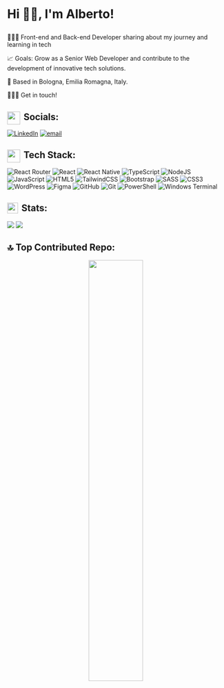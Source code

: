 # <p>Hi 👋🏻, I'm Alberto!</p>

🧑🏻‍💻 Front-end and Back-end Developer sharing about my journey and learning in tech

📈 Goals: Grow as a Senior Web Developer and contribute to the development of innovative tech solutions.

📍 Based in Bologna, Emilia Romagna, Italy.

🙋🏻‍♂️ Get in touch!

## <img src="https://media3.giphy.com/media/v1.Y2lkPTc5MGI3NjExMmQ1NTI1bmtnYzNodjB5ZXUwdjQzYXNtMXpzbzM2eGl3aWM5ZG10eSZlcD12MV9pbnRlcm5hbF9naWZfYnlfaWQmY3Q9cw/jEpmmpxHv29CKXvUhk/giphy.gif" align="left" width="30" height="auto">&nbsp;Socials:
[![LinkedIn](https://img.shields.io/badge/LinkedIn-%230077B5.svg?logo=linkedin&logoColor=white)](https://linkedin.com/in/albertocavazzini) [![email](https://img.shields.io/badge/Email-D14836?logo=gmail&logoColor=white)](mailto:alberto.cavazzini97@gmail.com) 

  
## <img src="https://media1.giphy.com/media/v1.Y2lkPTc5MGI3NjExZDl0ZTMxdjdqc3BrZGxrZjA3N2drZXRkemc1aHJ3bGp1NzRnaXhscCZlcD12MV9pbnRlcm5hbF9naWZfYnlfaWQmY3Q9cw/1ynCEtlgMPAeNAqdnu/giphy.gif"     align="left" width="30" height="auto">&nbsp;Tech Stack:

![React Router](https://img.shields.io/badge/React_Router-CA4245?style=for-the-badge&logo=react-router&logoColor=white) 
![React](https://img.shields.io/badge/react-%2320232a.svg?style=for-the-badge&logo=react&logoColor=%2361DAFB) 
![React Native](https://img.shields.io/badge/react_native-%2320232a.svg?style=for-the-badge&logo=react&logoColor=%2361DAFB) 
![TypeScript](https://img.shields.io/badge/typescript-%23007ACC.svg?style=for-the-badge&logo=typescript&logoColor=white) 
![NodeJS](https://img.shields.io/badge/node.js-6DA55F?style=for-the-badge&logo=node.js&logoColor=white) 
![JavaScript](https://img.shields.io/badge/javascript-%23323330.svg?style=for-the-badge&logo=javascript&logoColor=%23F7DF1E) 
![HTML5](https://img.shields.io/badge/html5-%23E34F26.svg?style=for-the-badge&logo=html5&logoColor=white) 
![TailwindCSS](https://img.shields.io/badge/tailwindcss-%2338B2AC.svg?style=for-the-badge&logo=tailwind-css&logoColor=white) 
![Bootstrap](https://img.shields.io/badge/bootstrap-%238511FA.svg?style=for-the-badge&logo=bootstrap&logoColor=white) 
![SASS](https://img.shields.io/badge/SASS-hotpink.svg?style=for-the-badge&logo=SASS&logoColor=white) 
![CSS3](https://img.shields.io/badge/css3-%231572B6.svg?style=for-the-badge&logo=css3&logoColor=white) 
![WordPress](https://img.shields.io/badge/WordPress-%23117AC9.svg?style=for-the-badge&logo=WordPress&logoColor=white) 
![Figma](https://img.shields.io/badge/figma-%23F24E1E.svg?style=for-the-badge&logo=figma&logoColor=white) 
![GitHub](https://img.shields.io/badge/github-%23121011.svg?style=for-the-badge&logo=github&logoColor=white) 
![Git](https://img.shields.io/badge/git-%23F05033.svg?style=for-the-badge&logo=git&logoColor=white) 
![PowerShell](https://img.shields.io/badge/PowerShell-%235391FE.svg?style=for-the-badge&logo=powershell&logoColor=white) 
![Windows Terminal](https://img.shields.io/badge/Windows%20Terminal-%234D4D4D.svg?style=for-the-badge&logo=windows-terminal&logoColor=white)

## <img src="https://media2.giphy.com/media/v1.Y2lkPTc5MGI3NjExaGlkOWVob242dXptcDEyc3MzbHRvMDR0ZThzeHh3ZWZscncyOGo4eiZlcD12MV9pbnRlcm5hbF9naWZfYnlfaWQmY3Q9cw/uhWLu2lsU0rfLiwYlI/giphy.gif" align="left" width="25" height="auto">&nbsp;Stats:
<span align="left">
  <img src="https://github-readme-stats.vercel.app/api?username=alberto-cavazzini&theme=github_dark_dimmed&hide_border=true&include_all_commits=true&count_private=false">
</span>
<span align="right">
  <img src="https://nirzak-streak-stats.vercel.app/?user=alberto-cavazzini&theme=github_dark_dimmed&hide_border=true" >
</span>

## 🔝 Top Contributed Repo:
  <div align="center">
    <img src="https://github-contributor-stats.vercel.app/api?username=alberto-cavazzini&limit=5&theme=dark_dimmed&combine_all_yearly_contributions=true" width="50%">
  </div>
